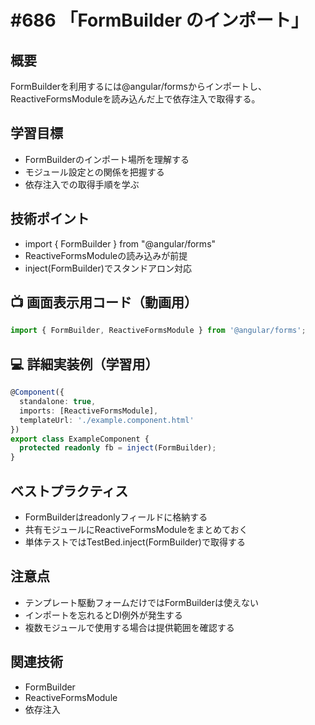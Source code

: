 # #686 「FormBuilder のインポート」

## 概要
FormBuilderを利用するには@angular/formsからインポートし、ReactiveFormsModuleを読み込んだ上で依存注入で取得する。

## 学習目標
- FormBuilderのインポート場所を理解する
- モジュール設定との関係を把握する
- 依存注入での取得手順を学ぶ

## 技術ポイント
- import { FormBuilder } from "@angular/forms"
- ReactiveFormsModuleの読み込みが前提
- inject(FormBuilder)でスタンドアロン対応

## 📺 画面表示用コード（動画用）
```typescript
import { FormBuilder, ReactiveFormsModule } from '@angular/forms';
```

## 💻 詳細実装例（学習用）
```typescript
@Component({
  standalone: true,
  imports: [ReactiveFormsModule],
  templateUrl: './example.component.html'
})
export class ExampleComponent {
  protected readonly fb = inject(FormBuilder);
}
```

## ベストプラクティス
- FormBuilderはreadonlyフィールドに格納する
- 共有モジュールにReactiveFormsModuleをまとめておく
- 単体テストではTestBed.inject(FormBuilder)で取得する

## 注意点
- テンプレート駆動フォームだけではFormBuilderは使えない
- インポートを忘れるとDI例外が発生する
- 複数モジュールで使用する場合は提供範囲を確認する

## 関連技術
- FormBuilder
- ReactiveFormsModule
- 依存注入
